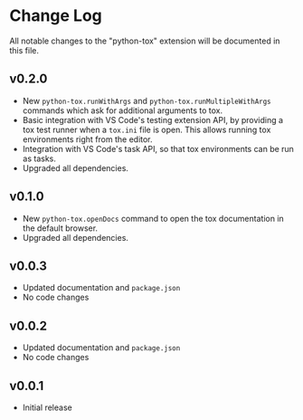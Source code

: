 # Change Log

All notable changes to the "python-tox" extension will be documented in this file.

## v0.2.0

- New `python-tox.runWithArgs` and `python-tox.runMultipleWithArgs` commands
  which ask for additional arguments to tox.
- Basic integration with VS Code's testing extension API, by providing a tox test runner when a `tox.ini` file is open. This allows running tox environments right from the editor.
- Integration with VS Code's task API, so that tox environments can be run as tasks.
- Upgraded all dependencies.

## v0.1.0

- New `python-tox.openDocs` command to open the tox documentation in the
  default browser.
- Upgraded all dependencies.

## v0.0.3

- Updated documentation and `package.json`
- No code changes

## v0.0.2

- Updated documentation and `package.json`
- No code changes

## v0.0.1

- Initial release
